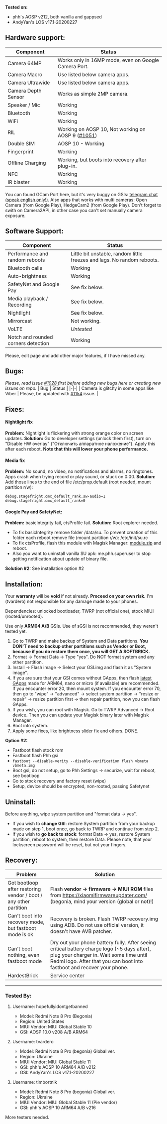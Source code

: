 **Tested on:**
- phh's AOSP v212, both vanilla and gappsed
- AndyYan's LOS v17.1-20200227 

## Hardware support:
| Component | Status |
|-|-|
| Camera 64MP | Works only in 16MP mode, even on Google Camera Port. |
| Camera Macro | Use listed below camera apps. |
| Camera Ultrawide | Use listed below camera apps. |
| Camera Depth Sensor | Works as simple 2MP camera. |
| Speaker / Mic | Working |
| Bluetooth | Working |
| WiFi | Working |
| RIL | Working on AOSP 10, Not working on AOSP 9 ([#1051](https://github.com/phhusson/treble_experimentations/issues/1051)) |
| Double SIM | AOSP 10 - Working |
| Fingerprint | Working |
| Offline Charging | Working, but boots into recovery after plug-in. |
| NFC | Working |
| IR blaster | Working |

You can found GCam Port here, but it's very buggy on GSIs: [telegram chat (speak english only!)](https://t.me/rn8pro_gcam).
Also apps that works with multi cameras: Open Camera (from Google Play), HedgeCam2 (from Google Play). Don't forget to swith on Camera2API, in other case you can't set manually camera exposure.

## Software Support:
| Component | Status |
|-|-|
| Performance and random reboots | Little bit unstable, random little freezes and lags. No random reboots. |
| Bluetooth calls | Working |
| Auto-brightness | Working |
| SafetyNet and Google Pay | See fix below. | 
| Media playback / Recording | See fix below. |
| Nightlight | See fix below. |
| Mirrorcast | Not working. |
| VoLTE | *Untested* |
| Notch and rounded corners detection | Working |

Please, edit page and add other major features, if I have missed any.

## Bugs:
*Please, read issue [#1028](https://github.com/phhusson/treble_experimentations/issues/1028) first before adding new bugs here or creating new issues on repo.*
| Bug | Status |
|-|-|
| Camera is glitchy in some apps like Viber | Please, be updated with [#1154](https://github.com/phhusson/treble_experimentations/issues/1154) issue. |

## Fixes:
#### Nightlight fix
**Problem:** Nightlight is flickering with strong orange color on screen updates.
**Solution:** Go to developer settings (unlock them first), turn on "Disable HW overlay" ("Отключить аппаратное наложение"). Apply this after each reboot. **Note that this will lower your phone performance.**

#### Media fix
**Problem:** No sound, no video, no notifications and alarms, no ringtones. Apps crash when trying record or play sound, or stuck on 0:00.
**Solution:** Add those lines to the end of file /etc/prop.default (root needed, mount partition r/w):
```
debug.stagefright.omx_default_rank.sw-audio=1
debug.stagefright.omx_default_rank=0
```

#### Google Pay and SafetyNet:
**Problem:** basicIntegrity fail, ctsProfile fail.
**Solution:** Root explorer needed.
- To fix basicIntegrity remove folder /data/su. To prevent creation of this folder each reboot remove file (mount partition r/w): /etc/init/su.rc
- To fix ctsProfile, flash this module with Magisk Manager: [module.zip](https://drive.google.com/open?id=1mlAWmNJdJnN77rZN0AvGddURxh65RXxU) and reboot.
- Also you want to uninstall vanilla SU apk: me.phh.superuser to stop getting notification about update of binary file.

**Solution #2:**
See installation option #2

## Installation:
Your **warranty** will be **void** if not already. **Proceed on your own risk.** I'm (tvardero) not responsible for any damage made to your phones.

Dependencies: unlocked bootloader, TWRP (not official one), stock MIUI (rooted/unrooted).

Use only **ARM64 A/B** GSIs. Use of sGSI is not recommended, they weren't tested yet.

1. Go to TWRP and make backup of System and Data partitions. **You DON'T need to backup other partitions such as Vendor or Boot, because if you do restore them once, you will GET A SOFTBRICK.**
2. Format -> Format Data -> Type "yes". Do NOT format system and any other partition.
3. Install -> Flash image -> Select your GSI.img and flash it as "System image".
4. If you are sure that your GSI comes without GApps, then flash [latest GApps](https://opengapps.org/) made for ARM64, nano or micro (if available) are recommended. If you encounter error 20, then mount system. If you encounter error 70, then go to "wipe" -> "advanced" -> select system partition -> "resize or repair" -> resize partition first -> then repair partition, now you can flash GApps.
5. If you wish, you can root with Magisk. Go to TWRP Advanced -> Root device. Then you can update your Magisk binary later with Magisk Manager.
6. Boot into system.
7. Apply some fixes, like brightness slider fix and others. DONE.

**Option #2:**
- Fastboot flash stock rom
- Fastboot flash Phh gsi
- `fastboot --disable-verity --disable-verification flash vbmeta vbmeta.img`
- Boot gsi, do not setup, go to Phh Settings -> securize, wait for reboot, see bootloop
- Go to stock recovery and factory reset (wipe)
- Setup, device should be encrypted, non-rooted, passing Safetynet

## Uninstall: 
Before anything, wipe system partition and "format data -> yes".
 - If you wish to **change GSI**: restore System partition from your backup made on step 1, boot once, go back to TWRP and continue from step 2.
 - If you wish to **go back to stock**: format Data -> yes, restore System partition, reboot to system, then restore Data. Please note, that your lockscreen password will be reset, but not your fingers.

## Recovery:
| Problem | Solution |
|-|-|
| Got bootloop after restoring vendor / boot / any other partition | Flash **vendor -> firmware -> MIUI ROM** files from https://xiaomifirmwareupdater.com/ (begonia, mind your version (global or not)!) |
| Can't boot into recovery mode, but fastboot mode is ok | Recovery is broken. Flash TWRP recovery.img using ADB. Do not use official version, it doesn't have AVB patcher. |
| Can't boot nothing, even fastboot mode | Dry out your phone battery fully. After seeing critical battery charge logo (~5 days after), plug your charger in. Wait some time until Redmi logo. After that you can boot into fastboot and recover your phone. |
| HardestBrick | Service center |

---

### Tested By:
1. Username: hopefullyidontgetbanned
   - Model: Redmi Note 8 Pro (Begonia)
   - Region: United States
   - MIUI Vendor: MIUI Global Stable 10
   - GSI: AOSP 10.0 v208 A/B ARM64

2. Username: tvardero
   - Model: Redmi Note 8 Pro (begonia) Global ver.
   - Region: Ukraine
   - MIUI Vendor: MIUI Global Stable 11
   - GSI: phh's AOSP 10 ARM64 A/B v212
   - GSI: AndyYan's LOS v17.1-20200227 

3. Username: timbortnik
   - Model: Redmi Note 8 Pro (begonia) Global ver.
   - Region: Ukraine
   - MIUI Vendor: MIUI Global Stable 11 (Pie vendor)
   - GSI: phh's AOSP 10 ARM64 A/B v216

More testers needed.